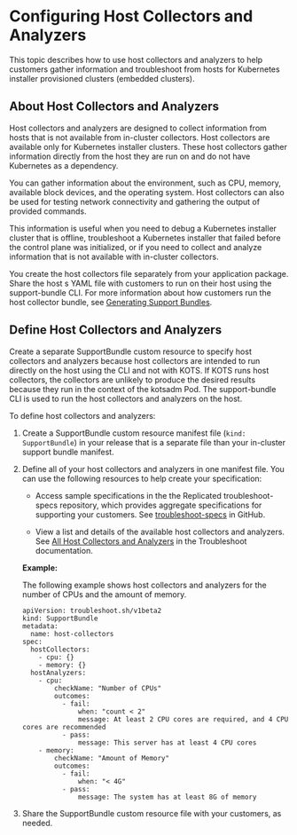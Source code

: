 # Configuring Host Collectors and Analyzers

This topic describes how to use host collectors and analyzers to help customers gather information and troubleshoot from hosts for Kubernetes installer provisioned clusters (embedded clusters).

## About Host Collectors and Analyzers

Host collectors and analyzers are designed to collect information from hosts that is not available from in-cluster collectors. Host collectors are available only for Kubernetes installer clusters. These host collectors gather information directly from the host they are run on and do not have Kubernetes as a dependency.

You can gather information about the environment, such as CPU, memory, available block devices, and the operating system. Host collectors can also be used for testing network connectivity and gathering the output of provided commands.

This information is useful when you need to debug a Kubernetes installer cluster that is offline, troubleshoot a Kubernetes installer that failed before the control plane was initialized, or if you need to collect and analyze information that is not available with in-cluster collectors.

You create the host collectors file separately from your application package. Share the host s YAML file with customers to run on their host using the support-bundle CLI. For more information about how customers run the host collector bundle, see [Generating Support Bundles](troubleshooting-an-app#run-host-collectors-and-analyzers).

## Define Host Collectors and Analyzers

Create a separate SupportBundle custom resource to specify host collectors and analyzers because host collectors are intended to run directly on the host using the CLI and not with KOTS. If KOTS runs host collectors, the collectors are unlikely to produce the desired results because they run in the context of the kotsadm Pod. The support-bundle CLI is used to run the host collectors and analyzers on the host.

To define host collectors and analyzers:

1. Create a SupportBundle custom resource manifest file (`kind: SupportBundle`) in your release that is a separate file than your in-cluster support bundle manifest.

1. Define all of your host collectors and analyzers in one manifest file. You can use the following resources to help create your specification:

    - Access sample specifications in the the Replicated troubleshoot-specs repository, which provides aggregate specifications for supporting your customers. See [troubleshoot-specs](https://github.com/replicatedhq/troubleshoot-specs) in GitHub.

    - View a list and details of the available host collectors and analyzers. See [All Host Collectors and Analyzers](https://troubleshoot.sh/docs/host-collect-analyze/all/) in the Troubleshoot documentation.

    **Example:**

    The following example shows host collectors and analyzers for the number of CPUs and the amount of memory.

    ```
    apiVersion: troubleshoot.sh/v1beta2
    kind: SupportBundle
    metadata:
      name: host-collectors
    spec:
      hostCollectors:
        - cpu: {}
        - memory: {}
      hostAnalyzers:
        - cpu:
            checkName: "Number of CPUs"
            outcomes:
              - fail:
                  when: "count < 2"
                  message: At least 2 CPU cores are required, and 4 CPU cores are recommended
              - pass:
                  message: This server has at least 4 CPU cores
        - memory:
            checkName: "Amount of Memory"
            outcomes:
              - fail:
                  when: "< 4G"
              - pass:
                  message: The system has at least 8G of memory
    ```
1. Share the SupportBundle custom resource file with your customers, as needed.

